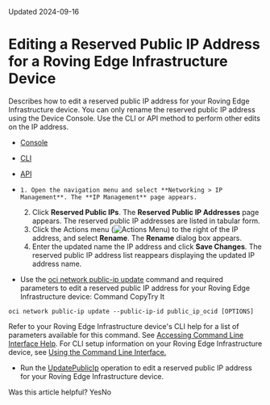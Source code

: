 Updated 2024-09-16
# Editing a Reserved Public IP Address for a Roving Edge Infrastructure Device
Describes how to edit a reserved public IP address for your Roving Edge Infrastructure device.
You can only rename the reserved public IP address using the Device Console. Use the CLI or API method to perform other edits on the IP address.
  * [Console](https://docs.oracle.com/en-us/iaas/Content/Rover/Network/VCN/update-public-ip.htm)
  * [CLI](https://docs.oracle.com/en-us/iaas/Content/Rover/Network/VCN/update-public-ip.htm)
  * [API](https://docs.oracle.com/en-us/iaas/Content/Rover/Network/VCN/update-public-ip.htm)


  *     1. Open the navigation menu and select **Networking > IP Management**. The **IP Management** page appears.
    2. Click **Reserved Public IPs**. The **Reserved Public IP Addresses** page appears. The reserved public IP addresses are listed in tabular form.
    3. Click the Actions menu (![Actions Menu](https://docs.oracle.com/en-us/iaas/Content/libs-rover/libraries/global-images/actions-menu.png)) to the right of the IP address, and select **Rename**. The **Rename** dialog box appears.
    4. Enter the updated name the IP address and click **Save Changes**.
The reserved public IP address list reappears displaying the updated IP address name.
  * Use the [oci network public-ip update](https://docs.oracle.com/iaas/tools/oci-cli/latest/oci_cli_docs/cmdref/network/public-ip/update.html) command and required parameters to edit a reserved public IP address for your Roving Edge Infrastructure device:
Command
CopyTry It
```
oci network public-ip update --public-ip-id public_ip_ocid [OPTIONS]
```

Refer to your Roving Edge Infrastructure device's CLI help for a list of parameters available for this command. See [Accessing Command Line Interface Help](https://docs.oracle.com/en-us/iaas/Content/Rover/Access/cli_install.htm#CLIAccessHelp).
For CLI setup information on your Roving Edge Infrastructure device, see [Using the Command Line Interface.](https://docs.oracle.com/en-us/iaas/Content/Rover/Access/cli_install.htm#CLI "Describes how to use the Command Line Interface to access a a Roving Edge Infrastructure device.")
  * Run the [UpdatePublicIp](https://docs.oracle.com/iaas/api/#/en/iaas/latest/PublicIp/UpdatePublicIp) operation to edit a reserved public IP address for your Roving Edge Infrastructure device.


Was this article helpful?
YesNo

